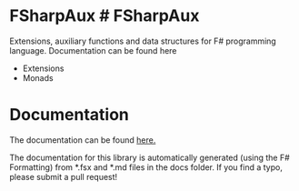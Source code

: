 # FSharpAux	# FSharpAux
Extensions, auxiliary functions and data structures for F# programming language. Documentation can be found here

 * Extensions 	
 * Monads	

 Documentation	
=============	

 The documentation can be found [here.](http://csbiology.github.io/FSharpAux)	

 The documentation for this library is automatically generated (using the F# Formatting) from *.fsx and *.md files in the docs folder. If you find a typo, please submit a pull request!